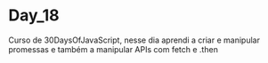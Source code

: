 # Day_18
 Curso de 30DaysOfJavaScript, nesse dia aprendi a criar e manipular promessas e também a manipular APIs com fetch e .then
